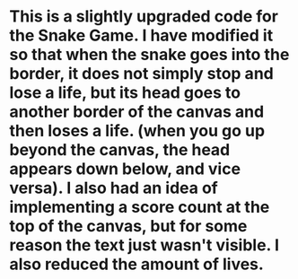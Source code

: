 # This is a slightly upgraded code for the Snake Game. I have modified it so that when the snake goes into the border, it does not simply stop and lose a life, but its head goes to another border of the canvas and then loses a life. (when you go up beyond the canvas, the head appears down below, and vice versa). I also had an idea of implementing a score count at the top of the canvas, but for some reason the text just wasn't visible. I also reduced the amount of lives.
